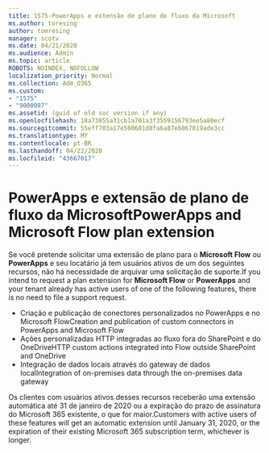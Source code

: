 ```yaml
---
title: 1575-PowerApps e extensão de plano de fluxo da Microsoft
ms.author: toresing
author: tomresing
manager: scotv
ms.date: 04/21/2020
ms.audience: Admin
ms.topic: article
ROBOTS: NOINDEX, NOFOLLOW
localization_priority: Normal
ms.collection: Adm_O365
ms.custom:
- "1575"
- "9000087"
ms.assetid: (guid of old soc version if any)
ms.openlocfilehash: 18a73855a31cb1a701a3f3559156793ee5a80ecf
ms.sourcegitcommit: 55eff703a17e500681d8fa6a87eb067019ade3cc
ms.translationtype: MT
ms.contentlocale: pt-BR
ms.lasthandoff: 04/22/2020
ms.locfileid: "43667017"
---
```

# <a name="powerapps-and-microsoft-flow-plan-extension"></a><span data-ttu-id="a6a33-102">PowerApps e extensão de plano de fluxo da Microsoft</span><span class="sxs-lookup"><span data-stu-id="a6a33-102">PowerApps and Microsoft Flow plan extension</span></span>

<span data-ttu-id="a6a33-103">Se você pretende solicitar uma extensão de plano para o **Microsoft Flow** ou **PowerApps** e seu locatário já tem usuários ativos de um dos seguintes recursos, não há necessidade de arquivar uma solicitação de suporte.</span><span class="sxs-lookup"><span data-stu-id="a6a33-103">If you intend to request a plan extension for **Microsoft Flow** or **PowerApps** and your tenant already has active users of one of the following features, there is no need to file a support request.</span></span>

- <span data-ttu-id="a6a33-104">Criação e publicação de conectores personalizados no PowerApps e no Microsoft Flow</span><span class="sxs-lookup"><span data-stu-id="a6a33-104">Creation and publication of custom connectors in PowerApps and Microsoft Flow</span></span>
- <span data-ttu-id="a6a33-105">Ações personalizadas HTTP integradas ao fluxo fora do SharePoint e do OneDrive</span><span class="sxs-lookup"><span data-stu-id="a6a33-105">HTTP custom actions integrated into Flow outside SharePoint and OneDrive</span></span>
- <span data-ttu-id="a6a33-106">Integração de dados locais através do gateway de dados local</span><span class="sxs-lookup"><span data-stu-id="a6a33-106">Integration of on-premises data through the on-premises  data gateway</span></span>

<span data-ttu-id="a6a33-107">Os clientes com usuários ativos desses recursos receberão uma extensão automática até 31 de janeiro de 2020 ou a expiração do prazo de assinatura do Microsoft 365 existente, o que for maior.</span><span class="sxs-lookup"><span data-stu-id="a6a33-107">Customers with active users of these features will get an automatic extension until January 31, 2020, or the expiration of their existing Microsoft 365 subscription term, whichever is longer.</span></span>